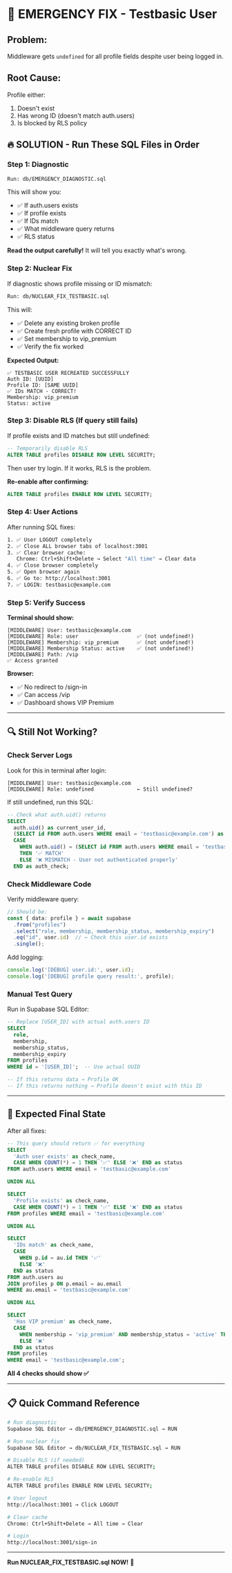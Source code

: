 # 🚨 EMERGENCY FIX - Testbasic User

## Problem:
Middleware gets `undefined` for all profile fields despite user being logged in.

## Root Cause:
Profile either:
1. Doesn't exist
2. Has wrong ID (doesn't match auth.users)
3. Is blocked by RLS policy

## 🔥 SOLUTION - Run These SQL Files in Order

### Step 1: Diagnostic

```bash
Run: db/EMERGENCY_DIAGNOSTIC.sql
```

This will show you:
- ✅ If auth.users exists
- ✅ If profile exists  
- ✅ If IDs match
- ✅ What middleware query returns
- ✅ RLS status

**Read the output carefully!** It will tell you exactly what's wrong.

### Step 2: Nuclear Fix

If diagnostic shows profile missing or ID mismatch:

```bash
Run: db/NUCLEAR_FIX_TESTBASIC.sql
```

This will:
- ✅ Delete any existing broken profile
- ✅ Create fresh profile with CORRECT ID
- ✅ Set membership to vip_premium
- ✅ Verify the fix worked

**Expected Output:**
```
✅ TESTBASIC USER RECREATED SUCCESSFULLY
Auth ID: [UUID]
Profile ID: [SAME UUID]
✅ IDs MATCH - CORRECT!
Membership: vip_premium
Status: active
```

### Step 3: Disable RLS (If query still fails)

If profile exists and ID matches but still undefined:

```sql
-- Temporarily disable RLS
ALTER TABLE profiles DISABLE ROW LEVEL SECURITY;
```

Then user try login. If it works, RLS is the problem.

**Re-enable after confirming:**
```sql
ALTER TABLE profiles ENABLE ROW LEVEL SECURITY;
```

### Step 4: User Actions

After running SQL fixes:

```bash
1. ✅ User LOGOUT completely
2. ✅ Close ALL browser tabs of localhost:3001
3. ✅ Clear browser cache:
   Chrome: Ctrl+Shift+Delete → Select "All time" → Clear data
4. ✅ Close browser completely
5. ✅ Open browser again
6. ✅ Go to: http://localhost:3001
7. ✅ LOGIN: testbasic@example.com
```

### Step 5: Verify Success

**Terminal should show:**
```
[MIDDLEWARE] User: testbasic@example.com
[MIDDLEWARE] Role: user                   ✅ (not undefined!)
[MIDDLEWARE] Membership: vip_premium      ✅ (not undefined!)
[MIDDLEWARE] Membership Status: active    ✅ (not undefined!)
[MIDDLEWARE] Path: /vip
✅ Access granted
```

**Browser:**
- ✅ No redirect to /sign-in
- ✅ Can access /vip
- ✅ Dashboard shows VIP Premium

---

## 🔍 Still Not Working?

### Check Server Logs

Look for this in terminal after login:
```
[MIDDLEWARE] User: testbasic@example.com
[MIDDLEWARE] Role: undefined              ← Still undefined?
```

If still undefined, run this SQL:

```sql
-- Check what auth.uid() returns
SELECT 
  auth.uid() as current_user_id,
  (SELECT id FROM auth.users WHERE email = 'testbasic@example.com') as expected_id,
  CASE 
    WHEN auth.uid() = (SELECT id FROM auth.users WHERE email = 'testbasic@example.com')
    THEN '✅ MATCH'
    ELSE '❌ MISMATCH - User not authenticated properly'
  END as auth_check;
```

### Check Middleware Code

Verify middleware query:

```typescript
// Should be:
const { data: profile } = await supabase
  .from("profiles")
  .select("role, membership, membership_status, membership_expiry")
  .eq("id", user.id)  // ← Check this user.id exists
  .single();
```

Add logging:
```typescript
console.log('[DEBUG] user.id:', user.id);
console.log('[DEBUG] profile query result:', profile);
```

### Manual Test Query

Run in Supabase SQL Editor:

```sql
-- Replace [USER_ID] with actual auth.users ID
SELECT 
  role,
  membership,
  membership_status,
  membership_expiry
FROM profiles
WHERE id = '[USER_ID]';  -- Use actual UUID

-- If this returns data → Profile OK
-- If this returns nothing → Profile doesn't exist with this ID
```

---

## 🎯 Expected Final State

After all fixes:

```sql
-- This query should return ✅ for everything
SELECT 
  'Auth user exists' as check_name,
  CASE WHEN COUNT(*) = 1 THEN '✅' ELSE '❌' END as status
FROM auth.users WHERE email = 'testbasic@example.com'

UNION ALL

SELECT 
  'Profile exists' as check_name,
  CASE WHEN COUNT(*) = 1 THEN '✅' ELSE '❌' END as status
FROM profiles WHERE email = 'testbasic@example.com'

UNION ALL

SELECT 
  'IDs match' as check_name,
  CASE 
    WHEN p.id = au.id THEN '✅'
    ELSE '❌'
  END as status
FROM auth.users au
JOIN profiles p ON p.email = au.email
WHERE au.email = 'testbasic@example.com'

UNION ALL

SELECT 
  'Has VIP premium' as check_name,
  CASE 
    WHEN membership = 'vip_premium' AND membership_status = 'active' THEN '✅'
    ELSE '❌'
  END as status
FROM profiles
WHERE email = 'testbasic@example.com';
```

**All 4 checks should show ✅**

---

## 📋 Quick Command Reference

```bash
# Run diagnostic
Supabase SQL Editor → db/EMERGENCY_DIAGNOSTIC.sql → RUN

# Run nuclear fix
Supabase SQL Editor → db/NUCLEAR_FIX_TESTBASIC.sql → RUN

# Disable RLS (if needed)
ALTER TABLE profiles DISABLE ROW LEVEL SECURITY;

# Re-enable RLS
ALTER TABLE profiles ENABLE ROW LEVEL SECURITY;

# User logout
http://localhost:3001 → Click LOGOUT

# Clear cache
Chrome: Ctrl+Shift+Delete → All time → Clear

# Login
http://localhost:3001/sign-in
```

---

**Run NUCLEAR_FIX_TESTBASIC.sql NOW!** 🚀
